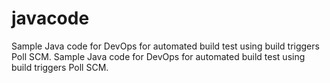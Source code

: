 # javacode
Sample Java code for DevOps for automated build test using build triggers Poll SCM.
Sample Java code for DevOps for automated build test using build triggers Poll SCM.
